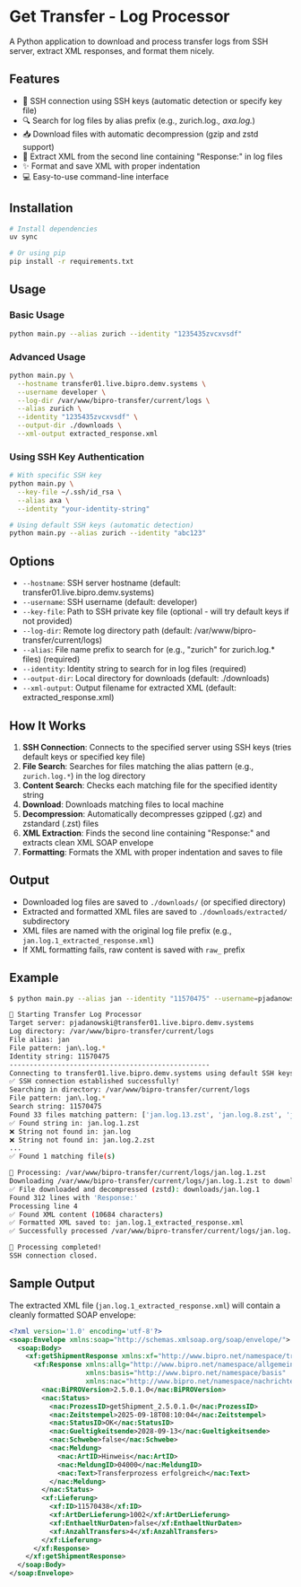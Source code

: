 # Get Transfer - Log Processor

A Python application to download and process transfer logs from SSH server, extract XML responses, and format them nicely.

## Features

- 🔐 SSH connection using SSH keys (automatic detection or specify key file)
- 🔍 Search for log files by alias prefix (e.g., zurich.log.*, axa.log.*)
- 📥 Download files with automatic decompression (gzip and zstd support)
- 🎯 Extract XML from the second line containing "Response:" in log files
- ✨ Format and save XML with proper indentation
- 💻 Easy-to-use command-line interface

## Installation

```bash
# Install dependencies
uv sync

# Or using pip
pip install -r requirements.txt
```

## Usage

### Basic Usage
```bash
python main.py --alias zurich --identity "1235435zvcxvsdf"
```

### Advanced Usage
```bash
python main.py \
  --hostname transfer01.live.bipro.demv.systems \
  --username developer \
  --log-dir /var/www/bipro-transfer/current/logs \
  --alias zurich \
  --identity "1235435zvcxvsdf" \
  --output-dir ./downloads \
  --xml-output extracted_response.xml
```

### Using SSH Key Authentication
```bash
# With specific SSH key
python main.py \
  --key-file ~/.ssh/id_rsa \
  --alias axa \
  --identity "your-identity-string"

# Using default SSH keys (automatic detection)
python main.py --alias zurich --identity "abc123"
```

## Options

- `--hostname`: SSH server hostname (default: transfer01.live.bipro.demv.systems)
- `--username`: SSH username (default: developer)
- `--key-file`: Path to SSH private key file (optional - will try default keys if not provided)
- `--log-dir`: Remote log directory path (default: /var/www/bipro-transfer/current/logs)
- `--alias`: File name prefix to search for (e.g., "zurich" for zurich.log.* files) (required)
- `--identity`: Identity string to search for in log files (required)
- `--output-dir`: Local directory for downloads (default: ./downloads)
- `--xml-output`: Output filename for extracted XML (default: extracted_response.xml)

## How It Works

1. **SSH Connection**: Connects to the specified server using SSH keys (tries default keys or specified key file)
2. **File Search**: Searches for files matching the alias pattern (e.g., `zurich.log.*`) in the log directory
3. **Content Search**: Checks each matching file for the specified identity string
4. **Download**: Downloads matching files to local machine
5. **Decompression**: Automatically decompresses gzipped (.gz) and zstandard (.zst) files
6. **XML Extraction**: Finds the second line containing "Response:" and extracts clean XML SOAP envelope
7. **Formatting**: Formats the XML with proper indentation and saves to file

## Output

- Downloaded log files are saved to `./downloads/` (or specified directory)
- Extracted and formatted XML files are saved to `./downloads/extracted/` subdirectory
- XML files are named with the original log file prefix (e.g., `jan.log.1_extracted_response.xml`)
- If XML formatting fails, raw content is saved with `raw_` prefix

## Example

```bash
$ python main.py --alias jan --identity "11570475" --username=pjadanowski

🚀 Starting Transfer Log Processor
Target server: pjadanowski@transfer01.live.bipro.demv.systems
Log directory: /var/www/bipro-transfer/current/logs
File alias: jan
File pattern: jan\.log.*
Identity string: 11570475
--------------------------------------------------
Connecting to transfer01.live.bipro.demv.systems using default SSH keys...
✅ SSH connection established successfully!
Searching in directory: /var/www/bipro-transfer/current/logs
File pattern: jan\.log.*
Search string: 11570475
Found 33 files matching pattern: ['jan.log.13.zst', 'jan.log.8.zst', 'jan.log.7.zst', ...]
✅ Found string in: jan.log.1.zst
❌ String not found in: jan.log
❌ String not found in: jan.log.2.zst
...
✅ Found 1 matching file(s)

📁 Processing: /var/www/bipro-transfer/current/logs/jan.log.1.zst
Downloading /var/www/bipro-transfer/current/logs/jan.log.1.zst to downloads/jan.log.1.zst
✅ File downloaded and decompressed (zstd): downloads/jan.log.1
Found 312 lines with 'Response:'
Processing line 4
✅ Found XML content (10684 characters)
✅ Formatted XML saved to: jan.log.1_extracted_response.xml
✅ Successfully processed /var/www/bipro-transfer/current/logs/jan.log.1.zst

🎉 Processing completed!
SSH connection closed.
```

## Sample Output

The extracted XML file (`jan.log.1_extracted_response.xml`) will contain a cleanly formatted SOAP envelope:

```xml
<?xml version='1.0' encoding='utf-8'?>
<soap:Envelope xmlns:soap="http://schemas.xmlsoap.org/soap/envelope/">
  <soap:Body>
    <xf:getShipmentResponse xmlns:xf="http://www.bipro.net/namespace/transfer">
      <xf:Response xmlns:allg="http://www.bipro.net/namespace/allgemein" 
                   xmlns:basis="http://www.bipro.net/namespace/basis" 
                   xmlns:nac="http://www.bipro.net/namespace/nachrichten">
        <nac:BiPROVersion>2.5.0.1.0</nac:BiPROVersion>
        <nac:Status>
          <nac:ProzessID>getShipment_2.5.0.1.0</nac:ProzessID>
          <nac:Zeitstempel>2025-09-18T08:10:04</nac:Zeitstempel>
          <nac:StatusID>OK</nac:StatusID>
          <nac:Gueltigkeitsende>2028-09-13</nac:Gueltigkeitsende>
          <nac:Schwebe>false</nac:Schwebe>
          <nac:Meldung>
            <nac:ArtID>Hinweis</nac:ArtID>
            <nac:MeldungID>04000</nac:MeldungID>
            <nac:Text>Transferprozess erfolgreich</nac:Text>
          </nac:Meldung>
        </nac:Status>
        <xf:Lieferung>
          <xf:ID>11570438</xf:ID>
          <xf:ArtDerLieferung>1002</xf:ArtDerLieferung>
          <xf:EnthaeltNurDaten>false</xf:EnthaeltNurDaten>
          <xf:AnzahlTransfers>4</xf:AnzahlTransfers>
        </xf:Lieferung>
      </xf:Response>
    </xf:getShipmentResponse>
  </soap:Body>
</soap:Envelope>
```